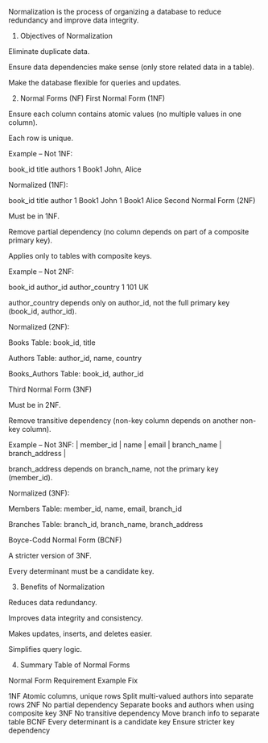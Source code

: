 Normalization is the process of organizing a database to reduce redundancy and improve data integrity.

1. Objectives of Normalization

Eliminate duplicate data.

Ensure data dependencies make sense (only store related data in a table).

Make the database flexible for queries and updates.

2. Normal Forms (NF)
   First Normal Form (1NF)

Ensure each column contains atomic values (no multiple values in one column).

Each row is unique.

Example – Not 1NF:

book_id title authors
1 Book1 John, Alice

Normalized (1NF):

book_id title author
1 Book1 John
1 Book1 Alice
Second Normal Form (2NF)

Must be in 1NF.

Remove partial dependency (no column depends on part of a composite primary key).

Applies only to tables with composite keys.

Example – Not 2NF:

book_id author_id author_country
1 101 UK

author_country depends only on author_id, not the full primary key (book_id, author_id).

Normalized (2NF):

Books Table: book_id, title

Authors Table: author_id, name, country

Books_Authors Table: book_id, author_id

Third Normal Form (3NF)

Must be in 2NF.

Remove transitive dependency (non-key column depends on another non-key column).

Example – Not 3NF:
| member_id | name | email | branch_name | branch_address |

branch_address depends on branch_name, not the primary key (member_id).

Normalized (3NF):

Members Table: member_id, name, email, branch_id

Branches Table: branch_id, branch_name, branch_address

Boyce-Codd Normal Form (BCNF)

A stricter version of 3NF.

Every determinant must be a candidate key.

3. Benefits of Normalization

Reduces data redundancy.

Improves data integrity and consistency.

Makes updates, inserts, and deletes easier.

Simplifies query logic.

4. Summary Table of Normal Forms

Normal Form Requirement Example Fix

1NF Atomic columns, unique rows Split multi-valued authors into separate rows
2NF No partial dependency Separate books and authors when using composite key
3NF No transitive dependency Move branch info to separate table
BCNF Every determinant is a candidate key Ensure stricter key dependency
